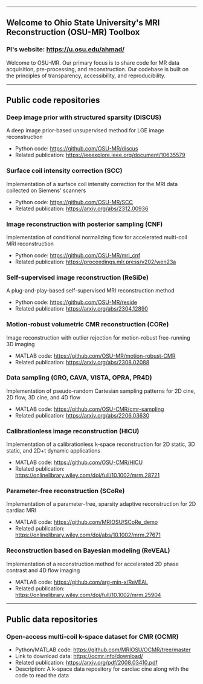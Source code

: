 ___
## Welcome to Ohio State University's MRI Reconstruction (OSU-MR) Toolbox
### PI's website: https://u.osu.edu/ahmad/

Welcome to OSU-MR. Our primary focus is to share code for MR data acquisition, pre-processing, and reconstruction. Our codebase is built on the principles of transparency, accessibility, and reproducibility.

___
## Public code repositories
### Deep image prior with structured sparsity (DISCUS)
A deep image prior-based unsupervised method for LGE image reconstruction
* Python code: https://github.com/OSU-MR/discus
* Related publication: https://ieeexplore.ieee.org/document/10635579

### Surface coil intensity correction (SCC)
Implementation of a surface coil intensity correction for the MRI data collected on Siemens' scanners
* Python code: https://github.com/OSU-MR/SCC
* Related publication: https://arxiv.org/abs/2312.00936

### Image reconstruction with posterior sampling (CNF)
Implementation of conditional normalizing flow for accelerated multi-coil MRI reconstruction
* Python code: https://github.com/OSU-MR/mri_cnf
* Related publication: https://proceedings.mlr.press/v202/wen23a

### Self-supervised image reconstruction (ReSiDe)
A plug-and-play-based self-supervised MRI reconstruction method
* Python code: https://github.com/OSU-MR/reside
* Related publication: https://arxiv.org/abs/2304.12890

### Motion-robust volumetric CMR reconstruction (CORe)
Image reconstruction with outlier rejection for motion-robust free-running 3D imaging
* MATLAB code: https://github.com/OSU-MR/motion-robust-CMR
* Related publication: https://arxiv.org/abs/2308.02088

### Data sampling (GRO, CAVA, VISTA, OPRA, PR4D)
Implementation of pseudo-random Cartesian sampling patterns for 2D cine, 2D flow, 3D cine, and 4D flow
* MATLAB code: https://github.com/OSU-CMR/cmr-sampling
* Related publication: https://arxiv.org/abs/2206.03630

### Calibrationless image reconstruction (HICU)
Implementation of a calibrationless k-space reconstruction for 2D static, 3D static, and 2D+t dynamic applications
* MATLAB code: https://github.com/OSU-CMR/HICU
* Related publication: https://onlinelibrary.wiley.com/doi/full/10.1002/mrm.28721

### Parameter-free reconstruction (SCoRe)
Implementation of a parameter-free, sparsity adaptive reconstruction for 2D cardiac MRI
* MATLAB code: https://github.com/MRIOSU/SCoRe_demo
* Related publication: https://onlinelibrary.wiley.com/doi/abs/10.1002/mrm.27671

### Reconstruction based on Bayesian modeling (ReVEAL)
Implementation of a reconstruction method for accelerated 2D phase contrast and 4D flow imaging
* MATLAB code: https://github.com/arg-min-x/ReVEAL
* Related publication: https://onlinelibrary.wiley.com/doi/full/10.1002/mrm.25904
  
___
## Public data repositories
### Open-access multi-coil k-space dataset for CMR (OCMR)
* Python/MATLAB code: https://github.com/MRIOSU/OCMR/tree/master
* Link to download data: https://ocmr.info/download/
* Related publication: https://arxiv.org/pdf/2008.03410.pdf
* Description: A k-space data repository for cardiac cine along with the code to read the data 
